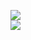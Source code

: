 ![](https://file.garden/Zd4zBrmXyXjgTATs/Picsart_24-06-15_05-42-02-498.webp)                  
[![](https://file.garden/Zd4zBrmXyXjgTATs/fjdia.png)](https://www.youtube.com/watch?v=Vyf69qOJdu4)



  

